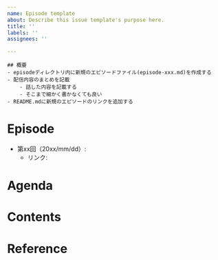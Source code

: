 ```yaml
---
name: Episode template
about: Describe this issue template's purpose here.
title: ''
labels: ''
assignees: ''

---
```


```
## 概要
- episodeディレクトリ内に新規のエピソードファイル(episode-xxx.md)を作成する
- 配信内容のまとめを記載
    - 話した内容を記載する
    - そこまで細かく書かなくても良い
- README.mdに新規のエピソードのリンクを追加する
```

# Episode
- 第xx回（20xx/mm/dd）:
    - リンク:

# Agenda

# Contents

# Reference